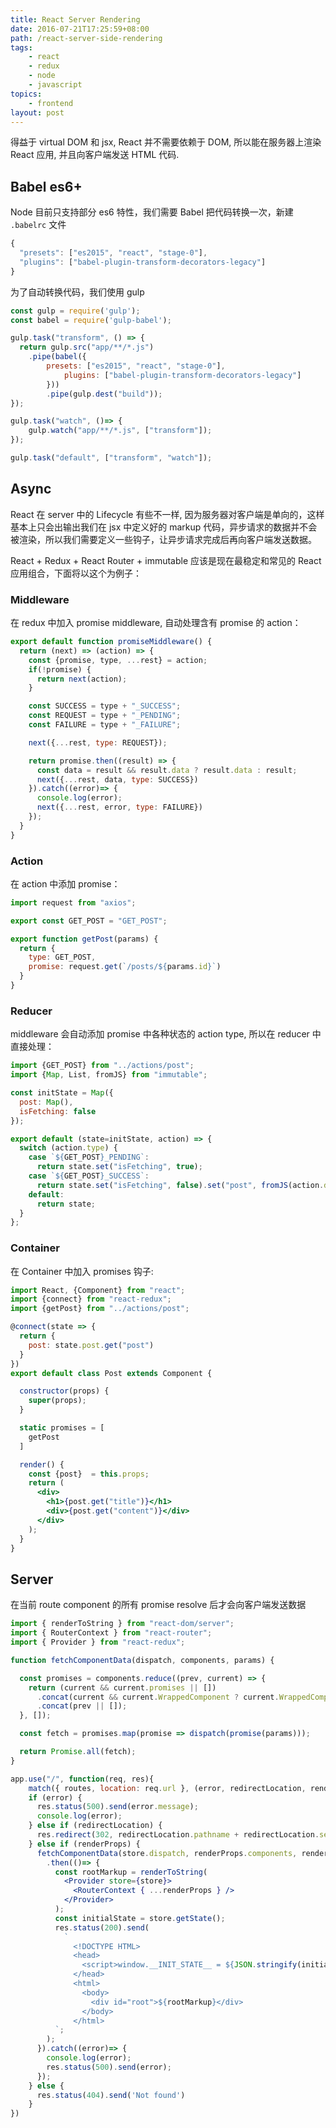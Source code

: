 ```yaml
---
title: React Server Rendering
date: 2016-07-21T17:25:59+08:00
path: /react-server-side-rendering
tags:
    - react
    - redux
    - node
    - javascript
topics:
    - frontend
layout: post
---
```


得益于 virtual DOM 和 jsx, React 并不需要依赖于 DOM, 所以能在服务器上渲染 React 应用, 并且向客户端发送 HTML 代码. <!--more-->



## Babel es6+

Node 目前只支持部分 es6 特性，我们需要 Babel 把代码转换一次，新建 <code>.babelrc</code> 文件

```javascript
{
  "presets": ["es2015", "react", "stage-0"],
  "plugins": ["babel-plugin-transform-decorators-legacy"]
}
```

为了自动转换代码，我们使用 gulp

```javascript
const gulp = require('gulp');
const babel = require('gulp-babel');

gulp.task("transform", () => {
  return gulp.src("app/**/*.js")
    .pipe(babel({
        presets: ["es2015", "react", "stage-0"],
            plugins: ["babel-plugin-transform-decorators-legacy"]
        }))
        .pipe(gulp.dest("build"));
});

gulp.task("watch", ()=> {
    gulp.watch("app/**/*.js", ["transform"]);
});

gulp.task("default", ["transform", "watch"]);
```



## Async

React 在 server 中的 Lifecycle 有些不一样, 因为服务器对客户端是单向的，这样基本上只会出输出我们在 jsx 中定义好的 markup 代码，异步请求的数据并不会被渲染，所以我们需要定义一些钩子，让异步请求完成后再向客户端发送数据。



React + Redux + React Router + immutable 应该是现在最稳定和常见的 React 应用组合，下面将以这个为例子：

### Middleware

在 redux 中加入 promise middleware, 自动处理含有 promise 的 action：

```javascript
export default function promiseMiddleware() {
  return (next) => (action) => {
    const {promise, type, ...rest} = action;
    if(!promise) {
      return next(action);
    }

    const SUCCESS = type + "_SUCCESS";
    const REQUEST = type + "_PENDING";
    const FAILURE = type + "_FAILURE";

    next({...rest, type: REQUEST});

    return promise.then((result) => {
      const data = result && result.data ? result.data : result;
      next({...rest, data, type: SUCCESS})
    }).catch((error)=> {
      console.log(error);
      next({...rest, error, type: FAILURE})
    });
  }
}
```

### Action

在 action 中添加 promise：

```javascript
import request from "axios";

export const GET_POST = "GET_POST";

export function getPost(params) {
  return {
    type: GET_POST,
    promise: request.get(`/posts/${params.id}`)
  }
}
```

### Reducer

middleware 会自动添加 promise 中各种状态的 action type, 所以在 reducer 中直接处理：

```javascript
import {GET_POST} from "../actions/post";
import {Map, List, fromJS} from "immutable";

const initState = Map({
  post: Map(),
  isFetching: false
});

export default (state=initState, action) => {
  switch (action.type) {
    case `${GET_POST}_PENDING`:
      return state.set("isFetching", true);
    case `${GET_POST}_SUCCESS`:
      return state.set("isFetching", false).set("post", fromJS(action.data));
    default:
      return state;
  }
};
```

### Container

在 Container 中加入 promises 钩子:

```jsx
import React, {Component} from "react";
import {connect} from "react-redux";
import {getPost} from "../actions/post";

@connect(state => {
  return {
    post: state.post.get("post")
  }
})
export default class Post extends Component {

  constructor(props) {
    super(props);
  }

  static promises = [
    getPost
  ]

  render() {
    const {post}  = this.props;
    return (
      <div>
        <h1>{post.get("title")}</h1>
        <div>{post.get("content")}</div>
      </div>
    );
  }
}
```

## Server

在当前 route component 的所有 promise resolve 后才会向客户端发送数据

```jsx
import { renderToString } from "react-dom/server";
import { RouterContext } from "react-router";
import { Provider } from "react-redux";

function fetchComponentData(dispatch, components, params) {

  const promises = components.reduce((prev, current) => {
    return (current && current.promises || [])
      .concat(current && current.WrappedComponent ? current.WrappedComponent.promises : [] || [])
      .concat(prev || []);
  }, []);

  const fetch = promises.map(promise => dispatch(promise(params)));

  return Promise.all(fetch);
}

app.use("/", function(req, res){
	match({ routes, location: req.url }, (error, redirectLocation, renderProps) => {
    if (error) {
      res.status(500).send(error.message);
      console.log(error);
    } else if (redirectLocation) {
      res.redirect(302, redirectLocation.pathname + redirectLocation.search)
    } else if (renderProps) {
      fetchComponentData(store.dispatch, renderProps.components, renderProps.params)
        .then(()=> {
          const rootMarkup = renderToString(
            <Provider store={store}>
              <RouterContext { ...renderProps } />
            </Provider>
          );
          const initialState = store.getState();
          res.status(200).send(
            `
              <!DOCTYPE HTML>
              <head>
                <script>window.__INIT_STATE__ = ${JSON.stringify(initialState)}</script>
              </head>
              <html>
                <body>
                  <div id="root">${rootMarkup}</div>
                </body>
              </html>
          `;
        );
      }).catch((error)=> {
        console.log(error);
        res.status(500).send(error);
      });
    } else {
      res.status(404).send('Not found')
    }
})
```

